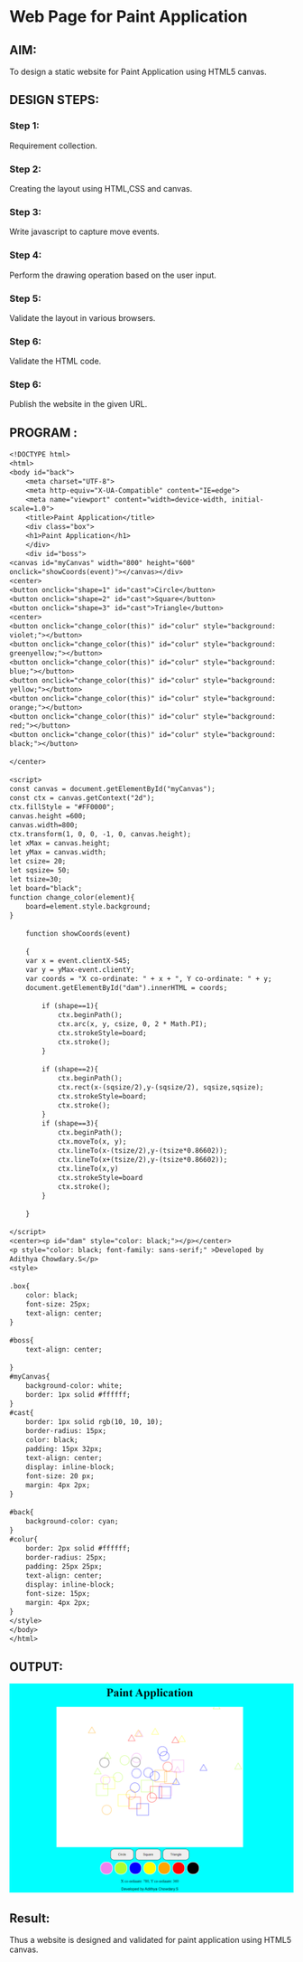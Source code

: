 # Web Page for Paint Application

## AIM:

To design a static website for Paint Application using HTML5 canvas.

## DESIGN STEPS:

### Step 1:

Requirement collection.

### Step 2:

Creating the layout using HTML,CSS and canvas.

### Step 3:

Write javascript to capture move events.

### Step 4:

Perform the drawing operation based on the user input.

### Step 5:

Validate the layout in various browsers.

### Step 6:

Validate the HTML code.

### Step 6:

Publish the website in the given URL.

## PROGRAM :
~~~
<!DOCTYPE html>
<html>
<body id="back">
    <meta charset="UTF-8">
    <meta http-equiv="X-UA-Compatible" content="IE=edge">
    <meta name="viewport" content="width=device-width, initial-scale=1.0">
    <title>Paint Application</title>
    <div class="box">
    <h1>Paint Application</h1>
    </div>
    <div id="boss">
<canvas id="myCanvas" width="800" height="600" onclick="showCoords(event)"></canvas></div>
<center>
<button onclick="shape=1" id="cast">Circle</button>
<button onclick="shape=2" id="cast">Square</button>
<button onclick="shape=3" id="cast">Triangle</button>
<center>
<button onclick="change_color(this)" id="colur" style="background: violet;"></button>
<button onclick="change_color(this)" id="colur" style="background: greenyellow;"></button>
<button onclick="change_color(this)" id="colur" style="background: blue;"></button>
<button onclick="change_color(this)" id="colur" style="background: yellow;"></button>
<button onclick="change_color(this)" id="colur" style="background: orange;"></button>
<button onclick="change_color(this)" id="colur" style="background: red;"></button>
<button onclick="change_color(this)" id="colur" style="background: black;"></button>

</center>

<script>
const canvas = document.getElementById("myCanvas");
const ctx = canvas.getContext("2d");
ctx.fillStyle = "#FF0000";
canvas.height =600;
canvas.width=800;
ctx.transform(1, 0, 0, -1, 0, canvas.height);
let xMax = canvas.height;
let yMax = canvas.width;
let csize= 20;
let sqsize= 50;
let tsize=30;
let board="black";
function change_color(element){
    board=element.style.background;
}

    function showCoords(event)

    {
    var x = event.clientX-545;
    var y = yMax-event.clientY;
    var coords = "X co-ordinate: " + x + ", Y co-ordinate: " + y;
    document.getElementById("dam").innerHTML = coords;

        if (shape==1){
            ctx.beginPath();
            ctx.arc(x, y, csize, 0, 2 * Math.PI);
            ctx.strokeStyle=board;
            ctx.stroke();
        }

        if (shape==2){
            ctx.beginPath();
            ctx.rect(x-(sqsize/2),y-(sqsize/2), sqsize,sqsize);
            ctx.strokeStyle=board;
            ctx.stroke();
        }
        if (shape==3){
            ctx.beginPath();
            ctx.moveTo(x, y);
            ctx.lineTo(x-(tsize/2),y-(tsize*0.86602));
            ctx.lineTo(x+(tsize/2),y-(tsize*0.86602));
            ctx.lineTo(x,y)
            ctx.strokeStyle=board
            ctx.stroke();
        }

    }

</script>
<center><p id="dam" style="color: black;"></p></center>
<p style="color: black; font-family: sans-serif;" >Developed by Adithya Chowdary.S</p>
<style>

.box{
    color: black;
    font-size: 25px;
    text-align: center;
}
          
#boss{
    text-align: center;
   
}
#myCanvas{
    background-color: white; 
    border: 1px solid #ffffff;
}
#cast{
    border: 1px solid rgb(10, 10, 10);
    border-radius: 15px;
    color: black;
    padding: 15px 32px;
    text-align: center;
    display: inline-block;
    font-size: 20 px;
    margin: 4px 2px;
}

#back{
    background-color: cyan;
}
#colur{
    border: 2px solid #ffffff;
    border-radius: 25px;
    padding: 25px 25px;
    text-align: center;
    display: inline-block;
    font-size: 15px;
    margin: 4px 2px;
}
</style>
</body>
</html>
~~~

## OUTPUT:
![OUTPUT](/IMAGES/img1.png)
## Result:
Thus a website is designed and validated for paint application using HTML5 canvas.
